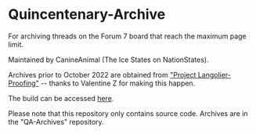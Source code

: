 # Quincentenary-Archive
For archiving threads on the Forum 7 board that reach the maximum page limit.

Maintained by CanineAnimal (The Ice States on NationStates).

Archives prior to October 2022 are obtained from ["Project Langolier-Proofing"](https://www.nationstates.net/page=dispatch/id=1543370) -- thanks to Valentine Z for making this happen.

The build can be accessed [here](https://canineanimal.github.io/Quincentenary-Archive/pages/).

Please note that this repository only contains source code. Archives are in the "QA-Archives" repository.
